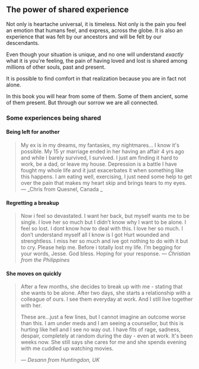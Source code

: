 ## The power of shared experience

Not only is heartache universal, it is timeless. Not only is the pain you feel an emotion that humans feel, and express, across the globe. It is also an experience that was felt by our ancestors and will be felt by our descendants. 

Even though your situation is unique, and no one will understand *exactly* what it is you're feeling, the pain of having loved and lost is shared among millions of other souls, past and present. 

It is possible to find comfort in that realization because you are in fact not alone.

In this book you will hear from some of them. Some of them ancient, some of them present. But through our sorrow we are all connected.

### Some experiences being shared

#### Being left for another

> My ex is in my dreams, my fantasies, my nightmares... I know it's possible. My 15 yr marriage ended in her having an affair 4 yrs ago and while I barely survived, I survived. I just am finding it hard to work, be a dad, or leave my house. Depression is a battle I have fought my whole life and it just exacerbates it when something like this happens. I am eating well, exercising, I just need some help to get over the pain that makes my heart skip and brings tears to my eyes.
> — _Chris from Quesnel, Canada _

#### Regretting a breakup

> Now i feel so devastated. I want her back, but myself wants me to be single. I love her so much but I didn’t know why I want to be alone. I feel so lost. I dont know how to deal with this. I love her so much. I don’t understand myself all I know is I got Hurt wounded and strenghtless. I miss her so much and ive got nothing to do with it but to cry. Please help me. Before i totally lost my life. I’m begging for your words, Jesse. God bless. Hoping for your response.
> — _Christian from the Philippines_

#### She moves on quickly

> After a few months, she decides to break up with me - stating that she wants to be alone. After two days, she starts a relationship with a colleague of ours. I see them everyday at work. And I still live together with her.
> 
> These are...just a few lines, but I cannot imagine an outcome worse than this. I am under meds and I am seeing a counsellor, but this is hurting like hell and I see no way out. I have fits of rage, sadness, despair, completely at random during the day - even at work. It's been weeks now. She still says she cares for me and she spends evening with me cuddled up watching movies.
> 
> — _Desann from Huntingdon, UK_